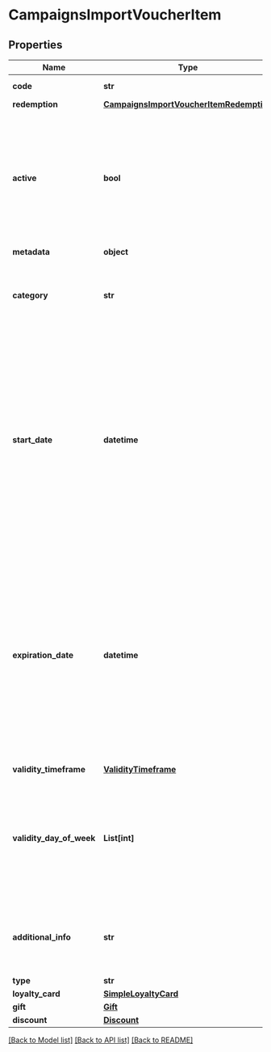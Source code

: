 # CampaignsImportVoucherItem


## Properties
Name | Type | Description | Notes
------------ | ------------- | ------------- | -------------
**code** | **str** | Value representing the imported code. | [optional] 
**redemption** | [**CampaignsImportVoucherItemRedemption**](CampaignsImportVoucherItemRedemption.md) |  | [optional] 
**active** | **bool** | A flag to toggle the voucher on or off. You can disable a voucher even though it&#39;s within the active period defined by the &#x60;start_date&#x60; and &#x60;expiration_date&#x60;.    - &#x60;true&#x60; indicates an *active* voucher - &#x60;false&#x60; indicates an *inactive* voucher | [optional] 
**metadata** | **object** |  | [optional] 
**category** | **str** | Tag defining the category that this voucher belongs to. Useful when listing vouchers using the [List Vouchers](ref:list-vouchers) endpoint. | [optional] 
**start_date** | **datetime** | Activation timestamp presented in the ISO 8601 format. Voucher is *inactive before* this date. Start date defines when the code starts to be active. Allowed date formats are: - YYYY-MM-DD - YYYY-MM-DDTHH - YYYY-MM-DDTHH:mm - YYYY-MM-DDTHH:mm:ss - YYYY-MM-DDTHH:mm:ssZ - YYYY-MM-DDTHH:mm:ss.SSSZ | [optional] 
**expiration_date** | **datetime** | Expiration date defines when the code expires. Expiration timestamp is presented in the ISO 8601 format.  Voucher is *inactive after* this date. Allowed date formats are: - YYYY-MM-DD - YYYY-MM-DDTHH - YYYY-MM-DDTHH:mm - YYYY-MM-DDTHH:mm:ss - YYYY-MM-DDTHH:mm:ssZ - YYYY-MM-DDTHH:mm:ss.SSSZ | [optional] 
**validity_timeframe** | [**ValidityTimeframe**](ValidityTimeframe.md) |  | [optional] 
**validity_day_of_week** | **List[int]** | Integer array corresponding to the particular days of the week in which the voucher is valid.  - &#x60;0&#x60; Sunday - &#x60;1&#x60; Monday - &#x60;2&#x60; Tuesday - &#x60;3&#x60; Wednesday - &#x60;4&#x60; Thursday - &#x60;5&#x60; Friday - &#x60;6&#x60; Saturday | [optional] 
**additional_info** | **str** | An optional field to keep any extra textual information about the code such as a code description and details. | [optional] 
**type** | **str** |  | [optional] 
**loyalty_card** | [**SimpleLoyaltyCard**](SimpleLoyaltyCard.md) |  | [optional] 
**gift** | [**Gift**](Gift.md) |  | [optional] 
**discount** | [**Discount**](Discount.md) |  | [optional] 

[[Back to Model list]](../README.md#documentation-for-models) [[Back to API list]](../README.md#documentation-for-api-endpoints) [[Back to README]](../README.md)


